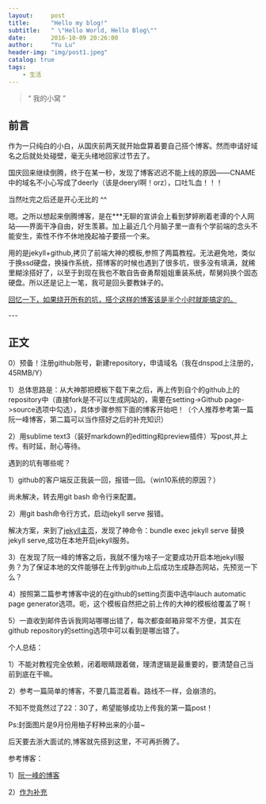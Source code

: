 ```yaml
---
layout:     post
title:      "Hello my blog!"
subtitle:   " \"Hello World, Hello Blog\""
date:       2016-10-09 20:26:00
author:     "Yu Lu"
header-img: "img/post1.jpeg"
catalog: true
tags:
    - 生活
---
```


> “ 我的小窝 ”


## 前言

 作为一只纯白的小白，从国庆前两天就开始盘算着要自己搭个博客。然而申请好域名之后就处处碰壁，毫无头绪地回家过节去了。

 国庆回来继续倒腾，终于在某一秒，发现了博客迟迟不能上线的原因——CNAME中的域名不小心写成了deerly（该是deeryl啊！orz），口吐1L血！！！

 当然吐完之后还是开心无比的 ^^

 嗯。之所以想起来倒腾博客，是在***无聊的宣讲会上看到梦婷刷着老谭的个人网站——界面干净自由，好生羡慕。加上最近几个月脑子里一直有个学前端的念头不能安生，索性不作不休地挽起袖子要搭一个来。

 用的是jekyll+github,拷贝了前端大神的模板,参照了两篇教程。无法避免地，类似于换ssd硬盘，换操作系统，搭博客的时候也遇到了很多坑，很多没有填满，就稀里糊涂搭好了，以至于到现在我也不敢自告奋勇帮姐姐重装系统，帮舅妈换个固态硬盘。所以还是记上一笔，我可是回头要教妹子的。

[回忆一下，如果绕开所有的坑，搭个这样的博客该是半个小时就能搞定的。](#build) 


<p id = "build"></p>
---

## 正文

0）预备！注册github账号，新建repository，申请域名（我在dnspod上注册的，45RMB/Y）

1）总体思路是：从大神那把模板下载下来之后，再上传到自个的github上的repository中（直接fork是不可以生成网站的，需要在setting->Github page->source选项中勾选），具体步骤参照下面的博客开始吧！（个人推荐参考第一篇阮一峰博客，第二篇可以当作搭好之后的补充知识）

2）用sublime text3（装好markdown的editting和preview插件）写post,并上传。有时延，耐心等待。


遇到的坑有哪些呢？

1）github的客户端反正我装一回，报错一回。（win10系统的原因？）

   尚未解决，转去用git bash 命令行来配置。

2）用git bash命令行方式，启动jekyll serve 报错。

   解决方案，来到了[jekyll主页](https://jekyllrb.com/)，发现了神命令：bundle exec jekyll serve 替换jekyll serve,成功在本地开启jekyll服务。

3）在发现了阮一峰的博客之后，我就不懂为啥子一定要成功开启本地jekyll服务？为了保证本地的文件能够在上传到github上后成功生成静态网站，先预览一下么？

4）按照第二篇参考博客中说的在github的setting页面中选中lauch automatic page generator选项。呃，这个模板自然把之前上传的大神的模板给覆盖了啊！

5）一直收到邮件告诉我网站哪哪出错了，每次都查邮箱非常不方便，其实在github repository的setting选项中可以看到是哪出错了。

个人总结：

1）不能对教程完全依赖，闭着眼睛跟着做，理清逻辑是最重要的，要清楚自己当前到底在干嘛。

2）参考一篇简单的博客，不要几篇混着看。路线不一样，会崩溃的。


不知不觉竟然过了22：30了，希望能够成功上传我的第一篇post！

Ps:封面图片是9月份用柚子籽种出来的小苗~

   后天要去浙大面试的,博客就先搭到这里，不可再折腾了。

   参考博客：

1）[阮一峰的博客](http://www.ruanyifeng.com/blog/2012/08/blogging_with_jekyll.html)

2）[作为补充](http://pwnny.cn/original/2016/06/26/MakeBlog.html)

<meta http-equiv="refresh" content="2">










